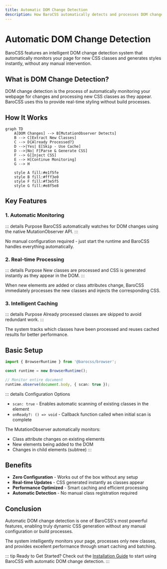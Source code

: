 ```yaml
---
title: Automatic DOM Change Detection
description: How BaroCSS automatically detects and processes DOM changes in real-time
---
```


# Automatic DOM Change Detection

BaroCSS features an intelligent DOM change detection system that automatically monitors your page for new CSS classes and generates styles instantly, without any manual intervention.

## What is DOM Change Detection?

DOM change detection is the process of automatically monitoring your webpage for changes and processing new CSS classes as they appear. BaroCSS uses this to provide real-time styling without build processes.

## How It Works

```mermaid
graph TD
    A[DOM Changes] --> B[MutationObserver Detects]
    B --> C[Extract New Classes]
    C --> D{Already Processed?}
    D -->|Yes| E[Skip - Use Cache]
    D -->|No| F[Parse & Generate CSS]
    F --> G[Inject CSS]
    E --> H[Continue Monitoring]
    G --> H
    
    style A fill:#e1f5fe
    style B fill:#fff3e0
    style F fill:#f3e5f5
    style G fill:#e8f5e8
```

## Key Features

### 1. Automatic Monitoring

::: details Purpose
BaroCSS automatically watches for DOM changes using the native MutationObserver API.
:::

No manual configuration required - just start the runtime and BaroCSS handles everything automatically.

### 2. Real-time Processing

::: details Purpose
New classes are processed and CSS is generated instantly as they appear in the DOM.
:::

When new elements are added or class attributes change, BaroCSS immediately processes the new classes and injects the corresponding CSS.

### 3. Intelligent Caching

::: details Purpose
Already processed classes are skipped to avoid redundant work.
:::

The system tracks which classes have been processed and reuses cached results for better performance.

## Basic Setup

```typescript
import { BrowserRuntime } from '@barocss/browser';

const runtime = new BrowserRuntime();

// Monitor entire document
runtime.observe(document.body, { scan: true });
```

::: details Configuration Options
- `scan: true` - Enables automatic scanning of existing classes in the element
- `onReady?: () => void` - Callback function called when initial scan is complete

The MutationObserver automatically monitors:
- Class attribute changes on existing elements
- New elements being added to the DOM  
- Changes in child elements (subtree)
:::

## Benefits

- **Zero Configuration** - Works out of the box without any setup
- **Real-time Updates** - CSS generated instantly as classes appear
- **Performance Optimized** - Smart caching and efficient processing
- **Automatic Detection** - No manual class registration required

## Conclusion

Automatic DOM change detection is one of BaroCSS's most powerful features, enabling truly dynamic CSS generation without any manual configuration or build processes.

The system intelligently monitors your page, processes only new classes, and provides excellent performance through smart caching and batching.

::: tip Ready to Get Started?
Check out the [Installation Guide](/guide/installation) to start using BaroCSS with automatic DOM change detection.
:::